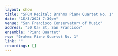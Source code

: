 ```yaml
---
layout: show
title: "SFCM Recital: Brahms Piano Quartet No. 1"
date: "15/3/2023 7:30pm"
venue: "San Francisco Conservatory of Music"
address: "50 Oak St, San Francisco"
ensemble: "Piano Quartet"
rep: "Brahms Piano Quartet No. 1"
link: ""
recordings: []
---
```

